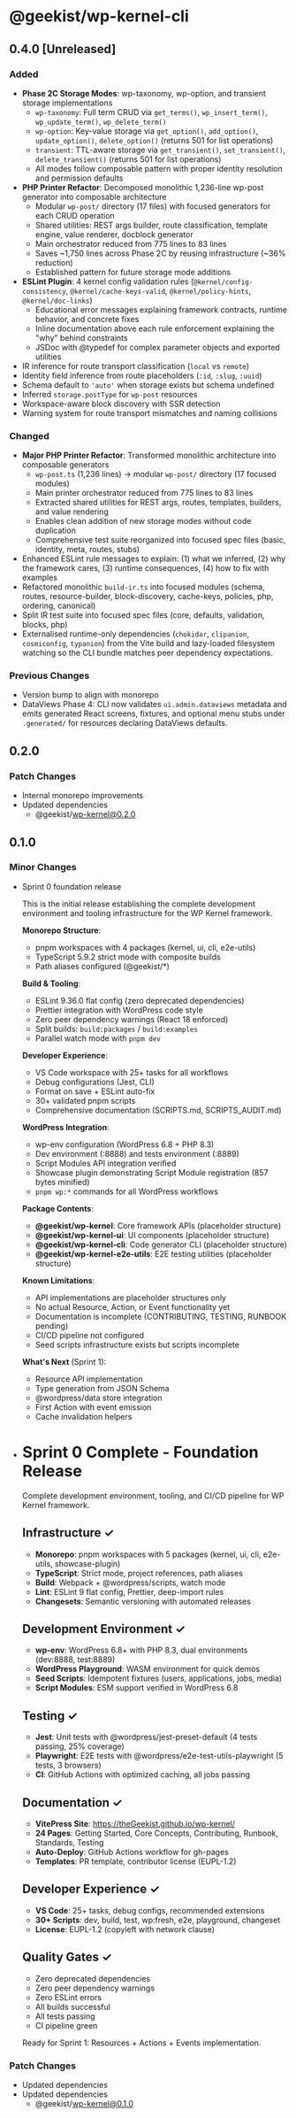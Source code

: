 # @geekist/wp-kernel-cli

## 0.4.0 [Unreleased]

### Added

- **Phase 2C Storage Modes**: wp-taxonomy, wp-option, and transient storage implementations
    - `wp-taxonomy`: Full term CRUD via `get_terms()`, `wp_insert_term()`, `wp_update_term()`, `wp_delete_term()`
    - `wp-option`: Key-value storage via `get_option()`, `add_option()`, `update_option()`, `delete_option()` (returns 501 for list operations)
    - `transient`: TTL-aware storage via `get_transient()`, `set_transient()`, `delete_transient()` (returns 501 for list operations)
    - All modes follow composable pattern with proper identity resolution and permission defaults
- **PHP Printer Refactor**: Decomposed monolithic 1,236-line wp-post generator into composable architecture
    - Modular `wp-post/` directory (17 files) with focused generators for each CRUD operation
    - Shared utilities: REST args builder, route classification, template engine, value renderer, docblock generator
    - Main orchestrator reduced from 775 lines to 83 lines
    - Saves ~1,750 lines across Phase 2C by reusing infrastructure (~36% reduction)
    - Established pattern for future storage mode additions
- **ESLint Plugin**: 4 kernel config validation rules (`@kernel/config-consistency`, `@kernel/cache-keys-valid`, `@kernel/policy-hints`, `@kernel/doc-links`)
    - Educational error messages explaining framework contracts, runtime behavior, and concrete fixes
    - Inline documentation above each rule enforcement explaining the "why" behind constraints
    - JSDoc with @typedef for complex parameter objects and exported utilities
- IR inference for route transport classification (`local` vs `remote`)
- Identity field inference from route placeholders (`:id`, `:slug`, `:uuid`)
- Schema default to `'auto'` when storage exists but schema undefined
- Inferred `storage.postType` for `wp-post` resources
- Workspace-aware block discovery with SSR detection
- Warning system for route transport mismatches and naming collisions

### Changed

- **Major PHP Printer Refactor**: Transformed monolithic architecture into composable generators
    - `wp-post.ts` (1,236 lines) → modular `wp-post/` directory (17 focused modules)
    - Main printer orchestrator reduced from 775 lines to 83 lines
    - Extracted shared utilities for REST args, routes, templates, builders, and value rendering
    - Enables clean addition of new storage modes without code duplication
    - Comprehensive test suite reorganized into focused spec files (basic, identity, meta, routes, stubs)
- Enhanced ESLint rule messages to explain: (1) what we inferred, (2) why the framework cares, (3) runtime consequences, (4) how to fix with examples
- Refactored monolithic `build-ir.ts` into focused modules (schema, routes, resource-builder, block-discovery, cache-keys, policies, php, ordering, canonical)
- Split IR test suite into focused spec files (core, defaults, validation, blocks, php)
- Externalised runtime-only dependencies (`chokidar`, `clipanion`, `cosmiconfig`,
  `typanion`) from the Vite build and lazy-loaded filesystem watching so the CLI
  bundle matches peer dependency expectations.

### Previous Changes

- Version bump to align with monorepo
- DataViews Phase 4: CLI now validates `ui.admin.dataviews` metadata and emits
  generated React screens, fixtures, and optional menu stubs under
  `.generated/` for resources declaring DataViews defaults.

## 0.2.0

### Patch Changes

- Internal monorepo improvements
- Updated dependencies
    - @geekist/wp-kernel@0.2.0

## 0.1.0

### Minor Changes

- Sprint 0 foundation release

    This is the initial release establishing the complete development environment and tooling infrastructure for the WP Kernel framework.

    **Monorepo Structure**:
    - pnpm workspaces with 4 packages (kernel, ui, cli, e2e-utils)
    - TypeScript 5.9.2 strict mode with composite builds
    - Path aliases configured (@geekist/\*)

    **Build & Tooling**:
    - ESLint 9.36.0 flat config (zero deprecated dependencies)
    - Prettier integration with WordPress code style
    - Zero peer dependency warnings (React 18 enforced)
    - Split builds: `build:packages` / `build:examples`
    - Parallel watch mode with `pnpm dev`

    **Developer Experience**:
    - VS Code workspace with 25+ tasks for all workflows
    - Debug configurations (Jest, CLI)
    - Format on save + ESLint auto-fix
    - 30+ validated pnpm scripts
    - Comprehensive documentation (SCRIPTS.md, SCRIPTS_AUDIT.md)

    **WordPress Integration**:
    - wp-env configuration (WordPress 6.8 + PHP 8.3)
    - Dev environment (:8888) and tests environment (:8889)
    - Script Modules API integration verified
    - Showcase plugin demonstrating Script Module registration (857 bytes minified)
    - `pnpm wp:*` commands for all WordPress workflows

    **Package Contents**:
    - **@geekist/wp-kernel**: Core framework APIs (placeholder structure)
    - **@geekist/wp-kernel-ui**: UI components (placeholder structure)
    - **@geekist/wp-kernel-cli**: Code generator CLI (placeholder structure)
    - **@geekist/wp-kernel-e2e-utils**: E2E testing utilities (placeholder structure)

    **Known Limitations**:
    - API implementations are placeholder structures only
    - No actual Resource, Action, or Event functionality yet
    - Documentation is incomplete (CONTRIBUTING, TESTING, RUNBOOK pending)
    - CI/CD pipeline not configured
    - Seed scripts infrastructure exists but scripts incomplete

    **What's Next** (Sprint 1):
    - Resource API implementation
    - Type generation from JSON Schema
    - @wordpress/data store integration
    - First Action with event emission
    - Cache invalidation helpers

- # Sprint 0 Complete - Foundation Release

    Complete development environment, tooling, and CI/CD pipeline for WP Kernel framework.

    ## Infrastructure ✓
    - **Monorepo**: pnpm workspaces with 5 packages (kernel, ui, cli, e2e-utils, showcase-plugin)
    - **TypeScript**: Strict mode, project references, path aliases
    - **Build**: Webpack + @wordpress/scripts, watch mode
    - **Lint**: ESLint 9 flat config, Prettier, deep-import rules
    - **Changesets**: Semantic versioning with automated releases

    ## Development Environment ✓
    - **wp-env**: WordPress 6.8+ with PHP 8.3, dual environments (dev:8888, test:8889)
    - **WordPress Playground**: WASM environment for quick demos
    - **Seed Scripts**: Idempotent fixtures (users, applications, jobs, media)
    - **Script Modules**: ESM support verified in WordPress 6.8

    ## Testing ✓
    - **Jest**: Unit tests with @wordpress/jest-preset-default (4 tests passing, 25% coverage)
    - **Playwright**: E2E tests with @wordpress/e2e-test-utils-playwright (5 tests, 3 browsers)
    - **CI**: GitHub Actions with optimized caching, all jobs passing

    ## Documentation ✓
    - **VitePress Site**: https://theGeekist.github.io/wp-kernel/
    - **24 Pages**: Getting Started, Core Concepts, Contributing, Runbook, Standards, Testing
    - **Auto-Deploy**: GitHub Actions workflow for gh-pages
    - **Templates**: PR template, contributor license (EUPL-1.2)

    ## Developer Experience ✓
    - **VS Code**: 25+ tasks, debug configs, recommended extensions
    - **30+ Scripts**: dev, build, test, wp:fresh, e2e, playground, changeset
    - **License**: EUPL-1.2 (copyleft with network clause)

    ## Quality Gates ✓
    - Zero deprecated dependencies
    - Zero peer dependency warnings
    - Zero ESLint errors
    - All builds successful
    - All tests passing
    - CI pipeline green

    Ready for Sprint 1: Resources + Actions + Events implementation.

### Patch Changes

- Updated dependencies
- Updated dependencies
    - @geekist/wp-kernel@0.1.0
